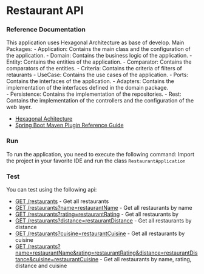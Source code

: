 # Restaurant API

### Reference Documentation
This application uses Hexagonal Architecture as base of develop.
Main Packages:
    - Application: Contains the main class and the configuration of the application.
    - Domain: Contains the business logic of the application.
        - Entity: Contains the entities of the application.
            - Comparator: Contains the comparators of the entities.
            - Criteria: Contains the criteria of filters of retaurants
        - UseCase: Contains the use cases of the application.
        - Ports: Contains the interfaces of the application.
    - Adapters: Contains the implementation of the interfaces defined in the domain package.    
        - Persistence: Contains the implementation of the repositories.
        - Rest: Contains the implementation of the controllers and the configuration of the web layer.

* [Hexagonal Achitecture](https://miro.medium.com/v2/resize:fill:1200:900/g:fp:0.49:0.49/1*NfFzI7Z-E3ypn8ahESbDzw.png)
* [Spring Boot Maven Plugin Reference Guide](https://docs.spring.io/spring-boot/docs/3.2.2/maven-plugin/reference/html/)

### Run
To run the application, you need to execute the following command:
Import the project in your favorite IDE and run the class `RestaurantApplication`

### Test
You can test using the following api:
* [GET /restaurants](http://localhost:8080/restaurants) - Get all restaurants
* [GET /restaurants?name=restaurantName](http://localhost:8080/restaurants?name=restaurantName) - Get all restaurants by name
* [GET /restaurants?rating=restaurantRating](http://localhost:8080/restaurants?rating=restaurantRating) - Get all restaurants by 
* [GET /restaurants?distance=restaurantDistance](http://localhost:8080/restaurants?distance=restaurantDistance) - Get all restaurants by distance
* [GET /restaurants?cuisine=restaurantCuisine](http://localhost:8080/restaurants?cuisine=restaurantCuisine) - Get all restaurants by cuisine
* [GET /restaurants?name=restaurantName&rating=restaurantRating&distance=restaurantDistance&cuisine=restaurantCuisine](http://localhost:8080/restaurants?name=restaurantName&rating=restaurantRating&distance=restaurantDistance&cuisine=restaurantCuisine) - Get all restaurants by name, rating, distance and cuisine